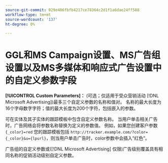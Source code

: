 ```yaml
---
source-git-commit: 029e406fbfb4217ce78364c2d1f1a6dae24ff588
workflow-type: tm+mt
source-wordcount: '137'
ht-degree: 0%

---
```

# GGL和MS Campaign设置、MS广告组设置以及MS多媒体和响应式广告设置中的自定义参数字段

**[!UICONTROL Custom Parameters]：** (可选；仅适用于受众营销活动 [!DNL Microsoft Advertising])最多三个自定义参数的名称和值对。 名称的最大长度为16个字母数字字符；值的最大长度为200个字符，包括嵌入的参数。

可在实体及其子实体的跟踪模板中包含自定义参数名称。 当用户单击相关广告时，广告网络会将参数名称替换为定义的参数值。 例如，如果您创建客户参数 `{_color}=red` 您的跟踪模板包括 `http://tracker.example.com/?color={_color}&u={lpurl}`，则当用户单击广告时，color参数中会插入“红色”。

广告组的自定义参数或([!DNL Microsoft Advertising] 仅限)广告级别覆盖具有相同名称的促销活动级别自定义参数。
